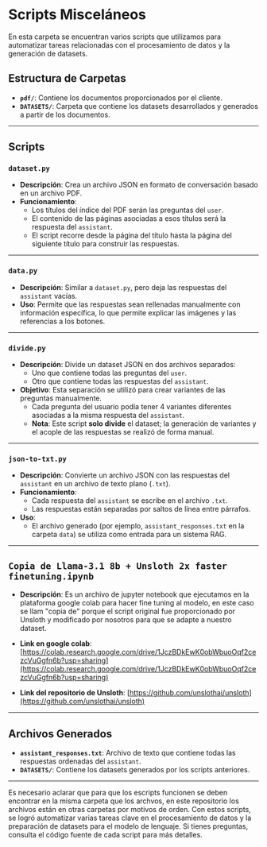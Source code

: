 # Scripts Misceláneos

En esta carpeta se encuentran varios scripts que utilizamos para automatizar tareas relacionadas con el procesamiento de datos y la generación de datasets.

## Estructura de Carpetas

- **`pdf/`**: Contiene los documentos proporcionados por el cliente.
- **`DATASETS/`**: Carpeta que contiene los datasets desarrollados y generados a partir de los documentos.

---

## Scripts

### **`dataset.py`**
- **Descripción**: Crea un archivo JSON en formato de conversación basado en un archivo PDF.
- **Funcionamiento**:
  - Los títulos del índice del PDF serán las preguntas del `user`.
  - El contenido de las páginas asociadas a esos títulos será la respuesta del `assistant`.
  - El script recorre desde la página del título hasta la página del siguiente título para construir las respuestas.

---

### **`data.py`**
- **Descripción**: Similar a `dataset.py`, pero deja las respuestas del `assistant` vacías.
- **Uso**: Permite que las respuestas sean rellenadas manualmente con información específica, lo que permite explicar las imágenes y las referencias a los botones.

---

### **`divide.py`**
- **Descripción**: Divide un dataset JSON en dos archivos separados:
  - Uno que contiene todas las preguntas del `user`.
  - Otro que contiene todas las respuestas del `assistant`.
- **Objetivo**: Esta separación se utilizó para crear variantes de las preguntas manualmente. 
  - Cada pregunta del usuario podía tener 4 variantes diferentes asociadas a la misma respuesta del `assistant`.
  - **Nota**: Este script **solo divide** el dataset; la generación de variantes y el acople de las respuestas se realizó de forma manual.

---

### **`json-to-txt.py`**
- **Descripción**: Convierte un archivo JSON con las respuestas del `assistant` en un archivo de texto plano (`.txt`).
- **Funcionamiento**:
  - Cada respuesta del `assistant` se escribe en el archivo `.txt`.
  - Las respuestas están separadas por saltos de línea entre párrafos.
- **Uso**:
  - El archivo generado (por ejemplo, `assistant_responses.txt` en la carpeta `data`) se utiliza como entrada para un sistema RAG.

---

## **`Copia de Llama-3.1 8b + Unsloth 2x faster finetuning.ipynb`**
- **Descripción**: Es un archivo de jupyter notebook que ejecutamos en la plataforma google colab para hacer fine tuning al modelo, en este caso se llam "copia de" porque el script original fue proporcionado por Unsloth y modificado por nosotros para que se adapte a nuestro dataset.

- **Link en google colab**: [https://colab.research.google.com/drive/1JczBDkEwK0obWbuoOqf2cezcVuGgfn6b?usp=sharing](https://colab.research.google.com/drive/1JczBDkEwK0obWbuoOqf2cezcVuGgfn6b?usp=sharing)
- **Link del repositorio de Unsloth**: [https://github.com/unslothai/unsloth](https://github.com/unslothai/unsloth)

---

## Archivos Generados
- **`assistant_responses.txt`**: Archivo de texto que contiene todas las respuestas ordenadas del `assistant`.
- **`DATASETS/`**: Contiene los datasets generados por los scripts anteriores.

---
Es necesario aclarar que para que los escripts funcionen se deben encontrar en la misma carpeta que los archvos, en este repositorio los archivos están en otras carpetas por motivos de orden.
Con estos scripts, se logró automatizar varias tareas clave en el procesamiento de datos y la preparación de datasets para el modelo de lenguaje. Si tienes preguntas, consulta el código fuente de cada script para más detalles.
